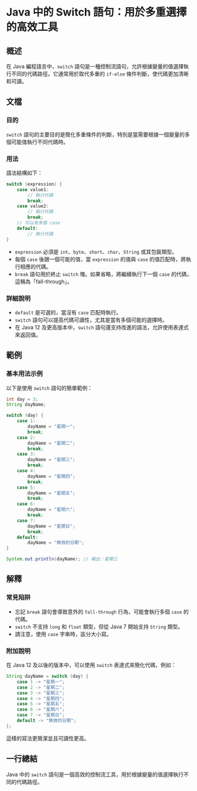 <!--
Meta Description: # Java 中的 Switch 語句：用於多重選擇的高效工具 ## 概述 在 Java 編程語言中，`switch` 語句是一種控制流語句，允許根據變量的值選擇執行不同的代碼路徑。它通常用於取代多重的 `if-else` 條件判斷，使代碼更加清晰和可讀。 ## 文檔 ### 目的 `switch`...
Meta Keywords: case, switch, break, dayname, java
-->

# Java 中的 Switch 語句：用於多重選擇的高效工具

## 概述
在 Java 編程語言中，`switch` 語句是一種控制流語句，允許根據變量的值選擇執行不同的代碼路徑。它通常用於取代多重的 `if-else` 條件判斷，使代碼更加清晰和可讀。

## 文檔
### 目的
`switch` 語句的主要目的是簡化多重條件的判斷，特別是當需要根據一個變量的多個可能值執行不同代碼時。

### 用法
語法結構如下：
```java
switch (expression) {
    case value1:
        // 執行代碼
        break;
    case value2:
        // 執行代碼
        break;
    // 可以有多個 case
    default:
        // 執行代碼
}
```
- `expression` 必須是 `int`、`byte`、`short`、`char`、`String` 或其包裝類型。
- 每個 `case` 後跟一個可能的值，當 `expression` 的值與 `case` 的值匹配時，將執行相應的代碼。
- `break` 語句用於終止 `switch` 塊。如果省略，將繼續執行下一個 `case` 的代碼，這稱為「fall-through」。

### 詳細說明
- `default` 是可選的，當沒有 `case` 匹配時執行。
- `switch` 語句可以提高代碼可讀性，尤其是當有多個可能的選擇時。
- 在 Java 12 及更高版本中，`switch` 語句還支持改進的語法，允許使用表達式來返回值。

## 範例
### 基本用法示例
以下是使用 `switch` 語句的簡單範例：
```java
int day = 3;
String dayName;

switch (day) {
    case 1:
        dayName = "星期一";
        break;
    case 2:
        dayName = "星期二";
        break;
    case 3:
        dayName = "星期三";
        break;
    case 4:
        dayName = "星期四";
        break;
    case 5:
        dayName = "星期五";
        break;
    case 6:
        dayName = "星期六";
        break;
    case 7:
        dayName = "星期日";
        break;
    default:
        dayName = "無效的日期";
}

System.out.println(dayName); // 輸出：星期三
```

## 解釋
### 常見陷阱
- 忘記 `break` 語句會導致意外的 `fall-through` 行為，可能會執行多個 `case` 的代碼。
- `switch` 不支持 `long` 和 `float` 類型，但從 Java 7 開始支持 `String` 類型。
- 請注意，使用 `case` 字串時，區分大小寫。

### 附加說明
在 Java 12 及以後的版本中，可以使用 `switch` 表達式來簡化代碼，例如：
```java
String dayName = switch (day) {
    case 1 -> "星期一";
    case 2 -> "星期二";
    case 3 -> "星期三";
    case 4 -> "星期四";
    case 5 -> "星期五";
    case 6 -> "星期六";
    case 7 -> "星期日";
    default -> "無效的日期";
};
```
這樣的寫法更簡潔並且可讀性更高。

## 一行總結
Java 中的 `switch` 語句是一個高效的控制流工具，用於根據變量的值選擇執行不同的代碼路徑。